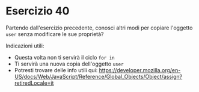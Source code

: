 # Esercizio 40

Partendo dall'esercizio precedente, conosci altri modi per copiare l'oggetto `user` senza modificare le sue proprietà?

Indicazioni utili:

- Questa volta non ti servirà il ciclo `for in`
- Ti servirà una nuova copia dell'oggetto `user`
- Potresti trovare delle info utili qui: https://developer.mozilla.org/en-US/docs/Web/JavaScript/Reference/Global_Objects/Object/assign?retiredLocale=it
